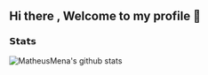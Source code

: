 


## Hi there , Welcome to my profile 👋

### 𝗦𝘁𝗮𝘁𝘀
![MatheusMena's github stats](https://github-readme-stats.vercel.app/api?username=MatheusMena&show_icons=true&theme=dracula)
